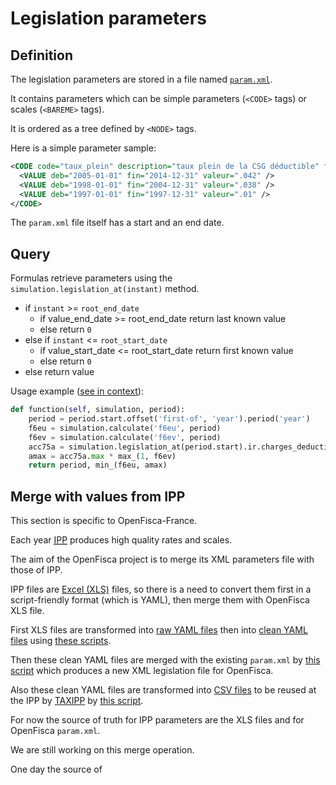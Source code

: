 # Legislation parameters

## Definition

The legislation parameters are stored in a file named [`param.xml`](https://github.com/openfisca/openfisca-france/blob/master/openfisca_france/param/param.xml).

It contains parameters which can be simple parameters (`<CODE>` tags) or scales (`<BAREME>` tags).

It is ordered as a tree defined by `<NODE>` tags.

Here is a simple parameter sample:

```xml
<CODE code="taux_plein" description="taux plein de la CSG déductible" format="percent">
  <VALUE deb="2005-01-01" fin="2014-12-31" valeur=".042" />
  <VALUE deb="1998-01-01" fin="2004-12-31" valeur=".038" />
  <VALUE deb="1997-01-01" fin="1997-12-31" valeur=".01" />
</CODE>
```

The `param.xml` file itself has a start and an end date.

## Query

Formulas retrieve parameters using the `simulation.legislation_at(instant)` method.

- if `instant` >= `root_end_date`
  - if value_end_date >= root_end_date return last known value
  - else return `0`
- else if `instant` <= `root_start_date`
  - if value_start_date <= root_start_date return first known value
  - else return `0`
- else return value

Usage example ([see in context](https://github.com/openfisca/openfisca-france/blob/6d82367a761ed36401f9b78e0fa5ed50d62673d1/openfisca_france/model/prelevements_obligatoires/impot_revenu/charges_deductibles.py#L436)):

```python
def function(self, simulation, period):
    period = period.start.offset('first-of', 'year').period('year')
    f6eu = simulation.calculate('f6eu', period)
    f6ev = simulation.calculate('f6ev', period)
    acc75a = simulation.legislation_at(period.start).ir.charges_deductibles.acc75a
    amax = acc75a.max * max_(1, f6ev)
    return period, min_(f6eu, amax)
```

## Merge with values from IPP

This section is specific to OpenFisca-France.

Each year [<abbr title="Institut des politiques publiques">IPP</abbr>](http://www.ipp.eu/) produces high quality rates and scales.

The aim of the OpenFisca project is to merge its XML parameters file with those of IPP.

IPP files are [Excel (XLS)](https://git.framasoft.org/french-tax-and-benefit-tables/ipp-tax-and-benefit-tables-xlsx) files, so there is a need to convert them first in a script-friendly format (which is YAML), then merge them with OpenFisca XLS file.

First XLS files are transformed into [raw YAML files](https://git.framasoft.org/french-tax-and-benefit-tables/ipp-tax-and-benefit-tables-yaml-raw) then into [clean YAML files](https://git.framasoft.org/french-tax-and-benefit-tables/ipp-tax-and-benefit-tables-yaml-clean) using [these scripts](https://git.framasoft.org/french-tax-and-benefit-tables/ipp-tax-and-benefit-tables-converters).

Then these clean YAML files are merged with the existing `param.xml` by [this script](https://github.com/openfisca/openfisca-france/blob/baremes-ipp/openfisca_france/scripts/merge_ipp_tax_and_benefit_tables_with_parameters.py) which produces a new XML legislation file for OpenFisca.

Also these clean YAML files are transformed into [CSV files](https://git.framasoft.org/french-tax-and-benefit-tables/taxipp-parameters) to be reused at the IPP by [TAXIPP](http://www.ipp.eu/outils/taxipp-outils/) by [this script](https://git.framasoft.org/french-tax-and-benefit-tables/ipp-tax-and-benefit-tables-converters/blob/master/ipp_tax_and_benefit_tables_yaml_to_taxipp_csv.py).

For now the source of truth for IPP parameters are the XLS files and for OpenFisca `param.xml`.

We are still working on this merge operation.

One day the source of